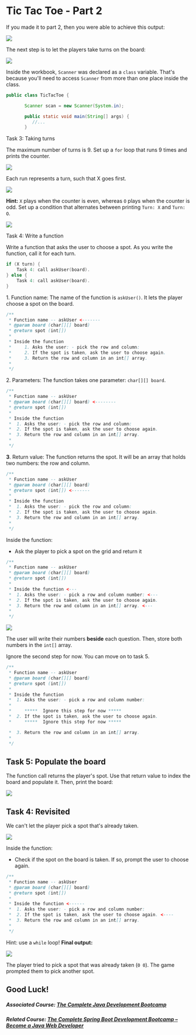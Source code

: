 # Tic Tac Toe - Part 2

If you made it to part 2, then you were able to achieve this output:

![](https://firebasestorage.googleapis.com/v0/b/learnthepart-75aed.appspot.com/o/images%2F9e1ba1b4-2425-415a-85e7-29de7165c6ee?alt=media&token=3c371e8a-6329-40bf-907f-3ae233feae0f)

The next step is to let the players take turns on the board:

![](https://firebasestorage.googleapis.com/v0/b/learnthepart-75aed.appspot.com/o/images%2F10d21001-253e-45f2-9dcb-5ba6c8dbf0f1?alt=media&token=280aadac-6d53-4dba-b804-55ea95245ba1)

Inside the workbook, `Scanner` was declared as a `class` variable. That's because you'll need to access `Scanner` from more than one place inside the class.


```java
public class TicTacToe {

       Scanner scan = new Scanner(System.in);

       public static void main(String[] args) {
          ﻿//...
     ﻿  }
```

Task 3: Taking turns


The maximum number of turns is 9. Set up a `for` loop that runs 9 times and prints the counter.

![](https://firebasestorage.googleapis.com/v0/b/learnthepart-75aed.appspot.com/o/images%2Fe1f6561d-4f56-45f2-ae01-754503a1f7cf?alt=media&token=036a3546-12b9-4690-9b08-86b30fb780c1)

Each run represents a turn, such that X goes first.

![](https://firebasestorage.googleapis.com/v0/b/learnthepart-75aed.appspot.com/o/images%2F39b1dee0-77ae-4da3-917d-33aa0ca8399c?alt=media&token=a14cd8ed-96e7-47e4-9823-707c06303027)

**Hint:** `X` plays when the counter is even, whereas `O` plays when the counter is odd. Set up a condition that alternates between printing `Turn: X` and `Turn: O`.

![](https://firebasestorage.googleapis.com/v0/b/learnthepart-75aed.appspot.com/o/images%2Fa3b86a73-b641-4f22-a247-38d01ee3f645?alt=media&token=fa61bbba-0a62-4bd6-9125-7f1372c7292c)

Task 4: Write a function


Write a function that asks the user to choose a spot. As you write the function, call it for each turn.

```java
if (﻿X turn) {
    Task 4﻿: call askUser﻿(board)﻿.
} else {
    Task 4﻿: call askUser﻿(board)﻿.
}
```

1\. Function name: The name of the function is `askUser()`. It lets the player choose a spot on the board.

```java
/**
 * Function name -- askUser <-------
 * @param board (char[][] board)
 * @return spot (int[])
 *
 * Inside the function
 *     1. Asks the user: - pick the row and column:
 *     2. If the spot is taken, ask the user to choose again.
 *     3. Return the row and column in an int[] array.
 *
 */
```

2\. Parameters: The function takes one parameter: `char[][] board`.

```java
/**
 * Function name -- askUser
 * @param board (char[][] board) <--------
 * @return spot (int[])
 *
 * Inside the function
 *  1. Asks the user: - pick the row and column:
 *  2. If the spot is taken, ask the user to choose again.
 *  3. Return the row and column in an int[] array.
 *
 */
```

**3**. Return value: The function returns the spot. It will be an array that holds two numbers: the row and column.

```java
/**
 * Function name -- askUser
 * @param board (char[][] board)
 * @return spot (int[]) <-------
 *
 * Inside the function
 *  1. Asks the user: - pick the row and column:
 *  2. If the spot is taken, ask the user to choose again.
 *  3. Return the row and column in an int[] array.
 *
 */
```

Inside the function:

-   Ask the player to pick a spot on the grid and return it

```java
/**
 * Function name -- askUser
 * @param board (char[][] board)
 * @return spot (int[])
 *
 * Inside the function <---
 *  1. Asks the user: - pick a row and column number: <---
 *  2. If the spot is taken, ask the user to choose again.
 *  3. Return the row and column in an int[] array. <---
 *
 */
```

![](https://firebasestorage.googleapis.com/v0/b/learnthepart-75aed.appspot.com/o/images%2Fb09715c0-efc6-46a7-b31d-dde1da1f4ea0?alt=media&token=30fdd100-9846-4a59-915f-6e87db26c580)

The user will write their numbers **beside** each question. Then, store both numbers in the `int[]` array.

Ignore the second step for now. You can move on to task 5.

```java
/**
 * Function name -- askUser
 * @param board (char[][] board)
 * @return spot (int[])
 *
 * Inside the function
 *  1. Asks the user: - pick a row and column number:
 *
 *     *****  Ignore this step for now *****
 *  2. If the spot is taken, ask the user to choose again.
 *     *****  Ignore this step for now *****

 *  3. Return the row and column in an int[] array.
 *
 */
```

## Task 5: Populate the board


The function call returns the player's spot. Use that return value to index the board and populate it. Then, print the board:

![](https://firebasestorage.googleapis.com/v0/b/learnthepart-75aed.appspot.com/o/images%2Fed6c8f02-a925-43f9-bcff-b10263ce51cf?alt=media&token=3913fad2-893e-485e-99cf-de0660bf169c)

## Task 4: Revisited


We can't let the player pick a spot that's already taken.

![](https://firebasestorage.googleapis.com/v0/b/learnthepart-75aed.appspot.com/o/images%2F39433009-5560-47c2-87d6-0b1272616a6c?alt=media&token=da1f7e39-ff72-46a4-958f-15c82c9ac18d)

Inside the function:

-   Check if the spot on the board is taken. If so, prompt the user to choose again.

```java
/**
 * Function name -- askUser
 * @param board (char[][] board)
 * @return spot (int[])
 *
 * Inside the function <------
 *  1. Asks the user: - pick a row and column number:
 *  2. If the spot is taken, ask the user to choose again. <----
 *  3. Return the row and column in an int[] array. 
 *
 */
```

Hint: use a `while` loop! **Final output:**

![](https://firebasestorage.googleapis.com/v0/b/learnthepart-75aed.appspot.com/o/images%2F7834d5bb-ad3a-45a1-961e-690c00f44a0c?alt=media&token=46e789e9-bb12-40e4-928c-4e31cf9c0510)

The player tried to pick a spot that was already taken (`0 0`). The game prompted them to pick another spot.

Good Luck!
----------

##### Associated Course: [The Complete Java Development Bootcamp](https://udemy-redirect-app.herokuapp.com/java)
##### Related Course: [The Complete Spring Boot Development Bootcamp – Become a Java Web Developer](https://udemy-redirect-app.herokuapp.com/spring)